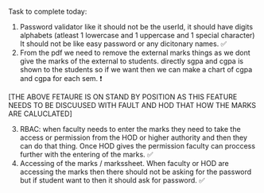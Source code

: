 Task to complete today:
1. Password validator like it should not be the userId, it should have digits alphabets (atleast 1 lowercase and 1 uppercase and 1 special character) It should not be like easy password or any dicitonary names. ✅
2. From the pdf we need to remove the external marks things as we dont give the marks of the external to students. directly sgpa and cgpa is shown to the students so if we want then we can make a chart of cgpa and cgpa for each sem. ❗

[THE ABOVE FETAURE IS ON STAND BY POSITION AS THIS FEATURE NEEDS TO BE DISCUUSED WITH FAULT AND HOD THAT HOW THE MARKS ARE CALUCLATED]

3. RBAC: when faculty needs to enter the marks they need to take the access or permission from the HOD or higher authority and then they can do that thing. Once HOD gives the permission faculty can proccess further with the entering of the marks. ✅
4. Accessing of the marks / markssheet. When faculty or HOD are accessing the marks then there should not be asking for the password but if student want to then it should ask for password. ✅
